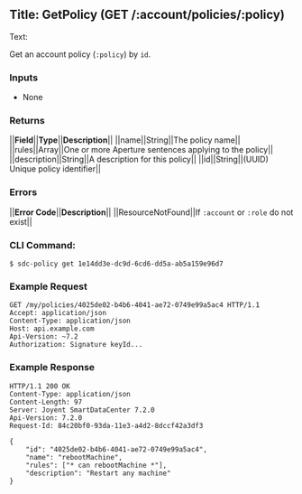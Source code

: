 Title: GetPolicy (GET /:account/policies/:policy)
---
Text:

Get an account policy (`:policy`) by `id`.

### Inputs

* None

### Returns

||**Field**||**Type**||**Description**||
||name||String||The policy name||
||rules||Array||One or more Aperture sentences applying to the policy||
||description||String||A description for this policy||
||id||String||(UUID) Unique policy identifier||

### Errors

||**Error Code**||**Description**||
||ResourceNotFound||If `:account` or `:role` do not exist||


### CLI Command:

    $ sdc-policy get 1e14dd3e-dc9d-6cd6-dd5a-ab5a159e96d7

### Example Request

    GET /my/policies/4025de02-b4b6-4041-ae72-0749e99a5ac4 HTTP/1.1
    Accept: application/json
    Content-Type: application/json
    Host: api.example.com
    Api-Version: ~7.2
    Authorization: Signature keyId...

### Example Response

    HTTP/1.1 200 OK
    Content-Type: application/json
    Content-Length: 97
    Server: Joyent SmartDataCenter 7.2.0
    Api-Version: 7.2.0
    Request-Id: 84c20bf0-93da-11e3-a4d2-8dccf42a3df3

    {
        "id": "4025de02-b4b6-4041-ae72-0749e99a5ac4",
        "name": "rebootMachine",
        "rules": ["* can rebootMachine *"],
        "description": "Restart any machine"
    }

